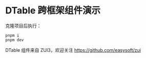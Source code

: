 # DTable 跨框架组件演示

克隆项目后执行：

```
pnpm i
pnpm dev
```

DTable 组件来自 ZUI3，欢迎关注 https://github.com/easysoft/zui
